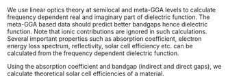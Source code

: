 We use linear optics theory at semilocal and meta-GGA levels to calculate frequency dependent real and imaginary part of dielectric function. The meta-GGA based data should predict better bandgaps hence dielectric function. Note that ionic contributions are ignored in such calculations. Several important properties such as absorption coefficient, electron energy loss spectrum, reflectivity, solar cell efficiency etc. can be calculated from the frequency dependent dielectric function. 

Using the absorption coefficient and bandgap (indirect and direct gaps), we calculate theoretical solar cell efficiencies of a material.
